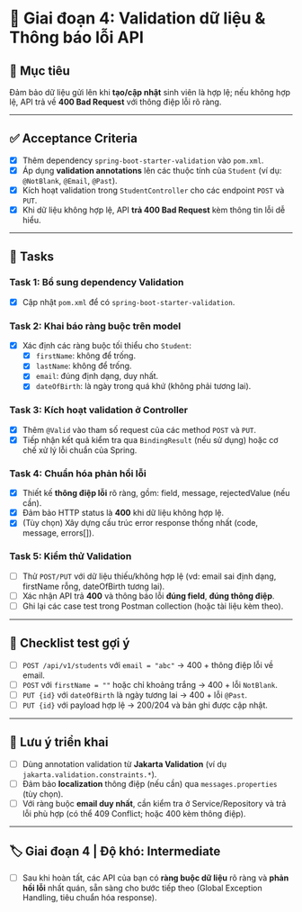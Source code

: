 # 📌 Giai đoạn 4: Validation dữ liệu & Thông báo lỗi API

## 🎯 Mục tiêu
Đảm bảo dữ liệu gửi lên khi **tạo/cập nhật** sinh viên là hợp lệ; nếu không hợp lệ, API trả về **400 Bad Request** với thông điệp lỗi rõ ràng.

---

## ✅ Acceptance Criteria
- [x] Thêm dependency `spring-boot-starter-validation` vào `pom.xml`.  
- [x] Áp dụng **validation annotations** lên các thuộc tính của `Student` (ví dụ: `@NotBlank`, `@Email`, `@Past`).  
- [x] Kích hoạt validation trong `StudentController` cho các endpoint `POST` và `PUT`.  
- [x] Khi dữ liệu không hợp lệ, API **trả 400 Bad Request** kèm thông tin lỗi dễ hiểu.  

---

## 📂 Tasks

### Task 1: Bổ sung dependency Validation
- [x] Cập nhật `pom.xml` để có `spring-boot-starter-validation`.

### Task 2: Khai báo ràng buộc trên model
- [x] Xác định các ràng buộc tối thiểu cho `Student`:  
  - [x] `firstName`: không để trống.  
  - [x] `lastName`: không để trống.  
  - [x] `email`: đúng định dạng, duy nhất.  
  - [x] `dateOfBirth`: là ngày trong quá khứ (không phải tương lai).  

### Task 3: Kích hoạt validation ở Controller
- [x] Thêm `@Valid` vào tham số request của các method `POST` và `PUT`.  
- [x] Tiếp nhận kết quả kiểm tra qua `BindingResult` (nếu sử dụng) hoặc cơ chế xử lý lỗi chuẩn của Spring.  

### Task 4: Chuẩn hóa phản hồi lỗi
- [x] Thiết kế **thông điệp lỗi** rõ ràng, gồm: field, message, rejectedValue (nếu cần).  
- [x] Đảm bảo HTTP status là **400** khi dữ liệu không hợp lệ.  
- [x] (Tùy chọn) Xây dựng cấu trúc error response thống nhất (code, message, errors[]).  

### Task 5: Kiểm thử Validation
- [ ] Thử `POST/PUT` với dữ liệu thiếu/không hợp lệ (vd: email sai định dạng, firstName rỗng, dateOfBirth tương lai).  
- [ ] Xác nhận API trả **400** và thông báo lỗi **đúng field**, **đúng thông điệp**.  
- [ ] Ghi lại các case test trong Postman collection (hoặc tài liệu kèm theo).

---

## 🧪 Checklist test gợi ý
- [ ] `POST /api/v1/students` với `email = "abc"` → 400 + thông điệp lỗi về email.  
- [ ] `POST` với `firstName = ""` hoặc chỉ khoảng trắng → 400 + lỗi `NotBlank`.  
- [ ] `PUT {id}` với `dateOfBirth` là ngày tương lai → 400 + lỗi `@Past`.  
- [ ] `PUT {id}` với payload hợp lệ → 200/204 và bản ghi được cập nhật.  

---

## 📝 Lưu ý triển khai
- [ ] Dùng annotation validation từ **Jakarta Validation** (ví dụ `jakarta.validation.constraints.*`).  
- [ ] Đảm bảo **localization** thông điệp (nếu cần) qua `messages.properties` (tùy chọn).  
- [ ] Với ràng buộc **email duy nhất**, cần kiểm tra ở Service/Repository và trả lỗi phù hợp (có thể 409 Conflict; hoặc 400 kèm thông điệp).  

---

## 🏷️ Giai đoạn 4 | Độ khó: Intermediate
- [ ] Sau khi hoàn tất, các API của bạn có **ràng buộc dữ liệu** rõ ràng và **phản hồi lỗi** nhất quán, sẵn sàng cho bước tiếp theo (Global Exception Handling, tiêu chuẩn hóa response).
